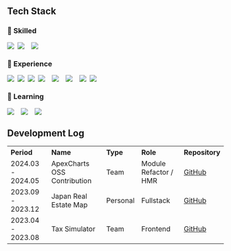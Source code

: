 ## Tech Stack
### 🌟 Skilled
<div style="display: flex; gap: 8px; align-items: center; flex-wrap: wrap;">
  <img src="https://img.shields.io/badge/TypeScript-3178C6?style=flat&logo=TypeScript&logoColor=white" />
  <img src="https://img.shields.io/badge/React-61DAFB?style=flat&logo=React&logoColor=white" />
  <br/>
  <img src="https://img.shields.io/badge/Tailwind CSS-06B6D4?style=flat&logo=tailwindcss&logoColor=white" />
</div>

### 🔧 Experience
<div style="display: flex; gap: 8px; align-items: center; flex-wrap: wrap;">
  <img src="https://img.shields.io/badge/Next.js (Page Router)-000000?style=flat&logo=Next.js&logoColor=white" />
  <img src="https://img.shields.io/badge/React Native-61DAFB?style=flat&logo=React&logoColor=white" />
  <img src="https://img.shields.io/badge/Vue.js-4FC08D?style=flat&logo=Vue.js&logoColor=white" />
  <img src="https://img.shields.io/badge/PHP-777BB4?style=flat&logo=php&logoColor=white" />
  <br/>
  <img src="https://img.shields.io/badge/Recoil-3578E5?style=flat&logo=Recoil&logoColor=white" />
  <br/>
  <img src="https://img.shields.io/badge/styled components-DB7093?style=flat&logo=styledcomponents&logoColor=white" />
  <br/>
  <img src="https://img.shields.io/badge/FastAPI-009688?style=flat&logo=fastapi&logoColor=white" />
  <img src="https://img.shields.io/badge/Firebase-DD2C00?style=flat&logo=firebase&logoColor=white" />
</div>

### 🌱 Learning
<div style="display: flex; gap: 8px; align-items: center; flex-wrap: wrap;">
  <img src="https://img.shields.io/badge/Next.js (App Router)-000000?style=flat&logo=Next.js&logoColor=white" />
  <br/>
  <img src="https://img.shields.io/badge/Zustand-ECD53F?style=flat" />
  <br/>
  <img src="https://img.shields.io/badge/Supabase-3FCF8E?style=flat&logo=supabase&logoColor=white" />
</div>

## Development Log

<table>
  <tr>
    <th align="left">Period</th>
    <th align="left">Name</th>
    <th align="left">Type</th>
    <th align="left">Role</th>
    <th align="left">Repository</th>
  </tr>
  <tr>
    <td>2024.03 - 2024.05</td>
    <td>ApexCharts OSS Contribution</td>
    <td>Team</td>
    <td>Module Refactor / HMR</td>
    <td><a href="https://github.com/yourname/apexcharts-contribution">GitHub</a></td>
  </tr>
  <tr>
    <td>2023.09 - 2023.12</td>
    <td>Japan Real Estate Map</td>
    <td>Personal</td>
    <td>Fullstack</td>
    <td><a href="https://github.com/yourname/japan-realestate-map">GitHub</a></td>
  </tr>
  <tr>
    <td>2023.04 - 2023.08</td>
    <td>Tax Simulator</td>
    <td>Team</td>
    <td>Frontend</td>
    <td><a href="https://github.com/yourname/tax-sim-webapp">GitHub</a></td>
  </tr>
</table>
